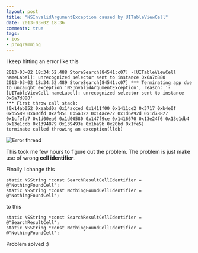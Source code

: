 ```yaml
---
layout: post
title: "NSInvalidArgumentException caused by UITableViewCell"
date: 2013-03-02 18:36
comments: true
tags: 
- ios
- programming
---
```


I keep hitting an error like this

```
2013-03-02 18:34:52.488 StoreSearch[84541:c07] -[UITableViewCell nameLabel]: unrecognized selector sent to instance 0x6a7d880
2013-03-02 18:34:52.489 StoreSearch[84541:c07] *** Terminating app due to uncaught exception 'NSInvalidArgumentException', reason: '-[UITableViewCell nameLabel]: unrecognized selector sent to instance 0x6a7d880'
*** First throw call stack:
(0x14ab052 0xeabd0a 0x14acced 0x1411f00 0x1411ce2 0x3717 0xb4e0f 0xb5589 0xa0dfd 0xaf851 0x5a322 0x14ace72 0x1d6e92d 0x1d78827 0x1cfefa7 0x1d00ea6 0x1d00580 0x147f9ce 0x1416670 0x13e24f6 0x13e1db4 0x13e1ccb 0x1394879 0x139493e 0x1ba9b 0x20bd 0x1fe5)
terminate called throwing an exception(lldb)
```

![Error thread](http://jslim89.github.com/images/posts/2013-03-02-nsinvalidargumentexception-caused-by-uitableviewcell/uitableviewcell-error.png)

This took me few hours to figure out the problem. The problem is just make use of wrong **cell identifier**.

Finally I change this

```obj-c
static NSString *const SearchResultCellIdentifier = @"NothingFoundCell";
static NSString *const NothingFoundCellIdentifier = @"NothingFoundCell";
```

to this

```obj-c
static NSString *const SearchResultCellIdentifier = @"SearchResultCell";
static NSString *const NothingFoundCellIdentifier = @"NothingFoundCell";
```

Problem solved :)
